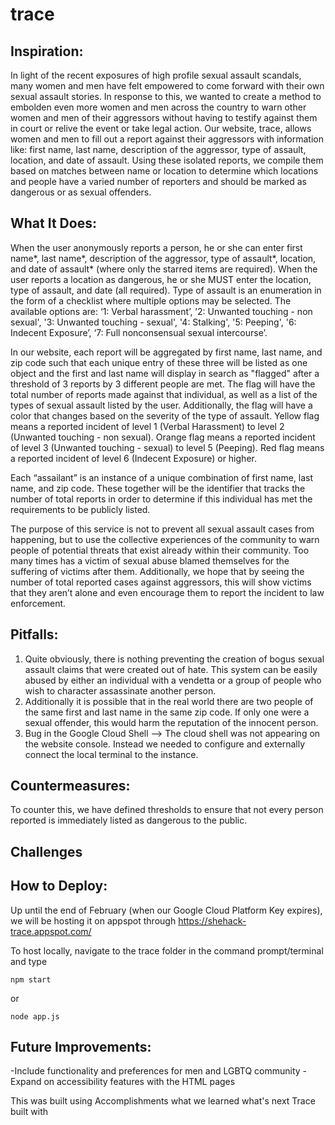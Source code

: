 # trace

## Inspiration: 
In light of the recent exposures of high profile sexual assault scandals, many women and men have felt empowered to come forward with their own sexual assault stories. In response to this, we wanted to create a method to embolden even more women and men across the country to warn other women and men of their aggressors without having to testify against them in court or relive the event or take legal action. Our website, trace, allows women and men to fill out a report against their aggressors with information like: first name, last name, description of the aggressor, type of assault, location, and date of assault. Using these isolated reports, we compile them based on matches between name or location to determine which locations and people have a varied number of reporters and should be marked as dangerous or as sexual offenders. 

## What It Does:
When the user anonymously reports a person, he or she can enter first name*, last name*, description of the aggressor, type of assault*, location, and date of assault* (where only the starred items are required). When the user reports a location as dangerous, he or she MUST enter the location, type of assault, and date (all required). Type of assault is an enumeration in the form of a checklist where multiple options may be selected. The available options are: ‘1: Verbal harassment’, ’2: Unwanted touching - non sexual', '3: Unwanted touching - sexual', '4: Stalking', '5: Peeping', '6: Indecent Exposure’, ‘7: Full nonconsensual sexual intercourse’. 

In our website, each report will be aggregated by first name, last name, and zip code such that each unique entry of these three will be listed as one object and the first and last name will display in search as "flagged" after a threshold of 3 reports by 3 different people are met. The flag will have the total number of reports made against that individual, as well as a list of the types of sexual assault listed by the user. Additionally, the flag will have a color that changes based on the severity of the type of assault. Yellow flag means a reported incident of level 1 (Verbal Harassment) to level 2 (Unwanted touching - non sexual). Orange flag means a reported incident of level 3 (Unwanted touching - sexual) to level 5 (Peeping). Red flag means a reported incident of level 6 (Indecent Exposure) or higher. 

Each “assailant” is an instance of a unique combination of first name, last name, and zip code. These together will be the identifier that tracks the number of total reports in order to determine if this individual has met the requirements to be publicly listed.

The purpose of this service is not to prevent all sexual assault cases from happening, but to use the collective experiences of the community to warn people of potential threats that exist already within their community. Too many times has a victim of sexual abuse blamed themselves for the suffering of victims after them. Additionally, we hope that by seeing the number of total reported cases against aggressors, this will show victims that they aren’t alone and even encourage them to report the incident to law enforcement. 

## Pitfalls: 
1. Quite obviously, there is nothing preventing the creation of bogus sexual assault claims that were created out of hate. This system can be easily abused by either an individual with a vendetta or a group of people who wish to character assassinate another person. 
2. Additionally it is possible that in the real world there are two people of the same first and last name in the same zip code. If only one were a sexual offender, this would harm the reputation of the innocent person. 
3. Bug in the Google Cloud Shell —> The cloud shell was not appearing on the website console. Instead we needed to configure and externally connect the local terminal to the instance.

## Countermeasures: 
To counter this, we have defined thresholds to ensure that not every person reported is immediately listed as dangerous to the public. 

## Challenges

## How to Deploy:
Up until the end of February (when our Google Cloud Platform Key expires), we will be hosting it on appspot through https://shehack-trace.appspot.com/

To host locally, navigate to the trace folder in the command prompt/terminal and type 
```
npm start
```
or
```
node app.js
```

## Future Improvements:
  -Include functionality and preferences for men and LGBTQ community
  -Expand on accessibility features with the HTML pages
  
  This was built using
  Accomplishments
  what we learned
  what's next Trace
  built with 
